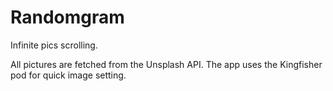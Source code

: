 # Randomgram
Infinite pics scrolling.

All pictures are fetched from the Unsplash API. The app uses the Kingfisher pod for quick image setting.
